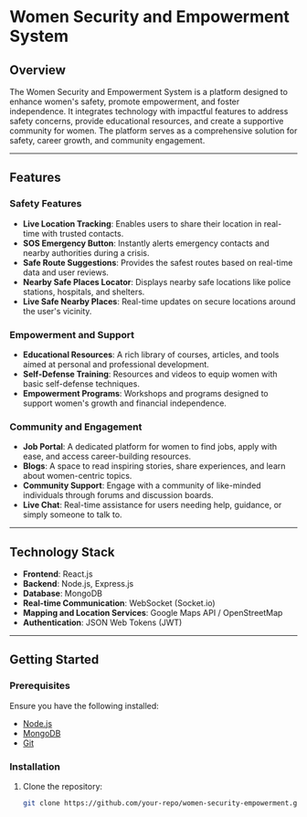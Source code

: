 # Women Security and Empowerment System

## Overview

The Women Security and Empowerment System is a platform designed to enhance women's safety, promote empowerment, and foster independence. It integrates technology with impactful features to address safety concerns, provide educational resources, and create a supportive community for women. The platform serves as a comprehensive solution for safety, career growth, and community engagement.

---

## Features

### **Safety Features**
- **Live Location Tracking**: Enables users to share their location in real-time with trusted contacts.
- **SOS Emergency Button**: Instantly alerts emergency contacts and nearby authorities during a crisis.
- **Safe Route Suggestions**: Provides the safest routes based on real-time data and user reviews.
- **Nearby Safe Places Locator**: Displays nearby safe locations like police stations, hospitals, and shelters.
- **Live Safe Nearby Places**: Real-time updates on secure locations around the user's vicinity.

### **Empowerment and Support**
- **Educational Resources**: A rich library of courses, articles, and tools aimed at personal and professional development.
- **Self-Defense Training**: Resources and videos to equip women with basic self-defense techniques.
- **Empowerment Programs**: Workshops and programs designed to support women's growth and financial independence.

### **Community and Engagement**
- **Job Portal**: A dedicated platform for women to find jobs, apply with ease, and access career-building resources.
- **Blogs**: A space to read inspiring stories, share experiences, and learn about women-centric topics.
- **Community Support**: Engage with a community of like-minded individuals through forums and discussion boards.
- **Live Chat**: Real-time assistance for users needing help, guidance, or simply someone to talk to.

---

## Technology Stack
- **Frontend**: React.js
- **Backend**: Node.js, Express.js
- **Database**: MongoDB
- **Real-time Communication**: WebSocket (Socket.io)
- **Mapping and Location Services**: Google Maps API / OpenStreetMap
- **Authentication**: JSON Web Tokens (JWT)

---

## Getting Started

### Prerequisites
Ensure you have the following installed:
- [Node.js](https://nodejs.org/)
- [MongoDB](https://www.mongodb.com/)
- [Git](https://git-scm.com/)

### Installation
1. Clone the repository:
   ```bash
   git clone https://github.com/your-repo/women-security-empowerment.git
